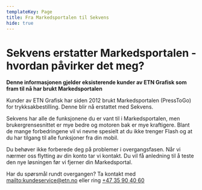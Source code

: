 ```yaml
---
templateKey: Page
title: Fra Markedsportalen til Sekvens
hide: true
---
```

# Sekvens erstatter Markedsportalen - hvordan påvirker det meg?

**Denne informasjonen gjelder eksisterende kunder av ETN Grafisk som fram til nå har brukt Markedsportalen**

Kunder av ETN Grafisk har siden 2012 brukt Markedsportalen (PressToGo) for trykksakbestilling. Denne blir nå erstattet med Sekvens. 

Sekvens har alle de funksjonene du er vant til i Markedsportalen, men brukergrensesnittet er mye bedre og motoren bak er mye kraftigere. Blant de mange forbedringene vil vi nevne spesielt at du ikke trenger Flash og at du har tilgang til alle funksjoner fra din mobil.

Du behøver ikke forberede deg på problemer i overgangsfasen. Når vi nærmer oss flytting av din konto tar vi kontakt. Du vil få anledning til å teste den nye løsningen før vi fjerner din Markedsportal.

Har du spørsmål rundt overgangen?
Ta kontakt med <mailto:kundeservice@etn.no> eller ring [+47 35 90 40 60](<tel:+47 35 90 40 60>)
